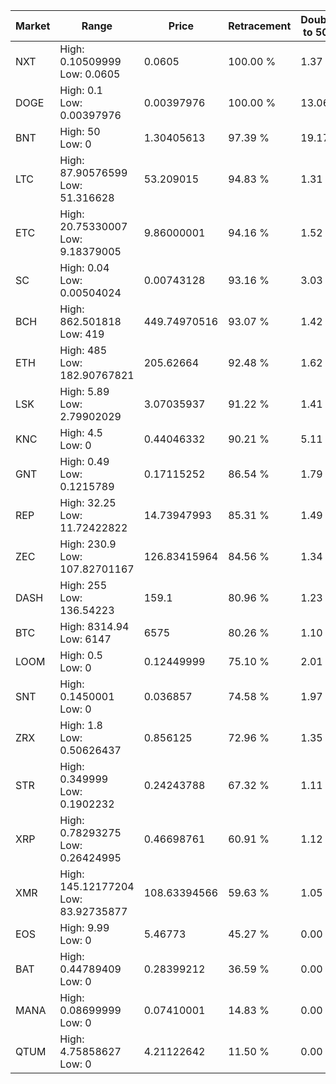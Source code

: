 | Market | Range | Price| Retracement | Doubles to 50% |
| --- | --- | --- | --- | --- |
| NXT | High: 0.10509999<br />Low: 0.0605 | 0.0605 | 100.00 % | 1.37 |
| DOGE | High: 0.1<br />Low: 0.00397976 | 0.00397976 | 100.00 % | 13.06 |
| BNT | High: 50<br />Low: 0 | 1.30405613 | 97.39 % | 19.17 |
| LTC | High: 87.90576599<br />Low: 51.316628 | 53.209015 | 94.83 % | 1.31 |
| ETC | High: 20.75330007<br />Low: 9.18379005 | 9.86000001 | 94.16 % | 1.52 |
| SC | High: 0.04<br />Low: 0.00504024 | 0.00743128 | 93.16 % | 3.03 |
| BCH | High: 862.501818<br />Low: 419 | 449.74970516 | 93.07 % | 1.42 |
| ETH | High: 485<br />Low: 182.90767821 | 205.62664 | 92.48 % | 1.62 |
| LSK | High: 5.89<br />Low: 2.79902029 | 3.07035937 | 91.22 % | 1.41 |
| KNC | High: 4.5<br />Low: 0 | 0.44046332 | 90.21 % | 5.11 |
| GNT | High: 0.49<br />Low: 0.1215789 | 0.17115252 | 86.54 % | 1.79 |
| REP | High: 32.25<br />Low: 11.72422822 | 14.73947993 | 85.31 % | 1.49 |
| ZEC | High: 230.9<br />Low: 107.82701167 | 126.83415964 | 84.56 % | 1.34 |
| DASH | High: 255<br />Low: 136.54223 | 159.1 | 80.96 % | 1.23 |
| BTC | High: 8314.94<br />Low: 6147 | 6575 | 80.26 % | 1.10 |
| LOOM | High: 0.5<br />Low: 0 | 0.12449999 | 75.10 % | 2.01 |
| SNT | High: 0.1450001<br />Low: 0 | 0.036857 | 74.58 % | 1.97 |
| ZRX | High: 1.8<br />Low: 0.50626437 | 0.856125 | 72.96 % | 1.35 |
| STR | High: 0.349999<br />Low: 0.1902232 | 0.24243788 | 67.32 % | 1.11 |
| XRP | High: 0.78293275<br />Low: 0.26424995 | 0.46698761 | 60.91 % | 1.12 |
| XMR | High: 145.12177204<br />Low: 83.92735877 | 108.63394566 | 59.63 % | 1.05 |
| EOS | High: 9.99<br />Low: 0 | 5.46773 | 45.27 % | 0.00 |
| BAT | High: 0.44789409<br />Low: 0 | 0.28399212 | 36.59 % | 0.00 |
| MANA | High: 0.08699999<br />Low: 0 | 0.07410001 | 14.83 % | 0.00 |
| QTUM | High: 4.75858627<br />Low: 0 | 4.21122642 | 11.50 % | 0.00 |
